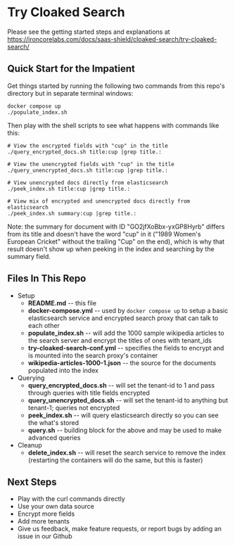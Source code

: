 # Try Cloaked Search

Please see the getting started steps and explanations at https://ironcorelabs.com/docs/saas-shield/cloaked-search/try-cloaked-search/

## Quick Start for the Impatient

Get things started by running the following two commands from this repo's directory but in separate terminal windows:

```
docker compose up
./populate_index.sh
```

Then play with the shell scripts to see what happens with commands like this:

```
# View the encrypted fields with "cup" in the title
./query_encrypted_docs.sh title:cup |grep title.:

# View the unencrypted fields with "cup" in the title
./query_unencrypted_docs.sh title:cup |grep title.:

# View unencrypted docs directly from elasticsearch
./peek_index.sh title:cup |grep title.:

# View mix of encrypted and unencrypted docs directly from elasticsearch
./peek_index.sh summary:cup |grep title.:
```

Note: the summary for document with ID "GO2jfXoBbx-yxGP8Hyrb" differs from its title and doesn't have the word "cup" in it ("1989 Women's European Cricket" without the trailing "Cup" on the end), which is why that result doesn't show up when peeking in the index and searching by the summary field.

## Files In This Repo

* Setup
    * **README.md** -- this file
    * **docker-compose.yml** -- used by `docker compose up` to setup a basic elasticsearch service and encrypted search proxy that can talk to each other
    * **populate_index.sh** -- will add the 1000 sample wikipedia articles to the search server and encrypt the titles of ones with tenant_ids
    * **try-cloaked-search-conf.yml** -- specifies the fields to encrypt and is mounted into the search proxy's container
    * **wikipedia-articles-1000-1.json** -- the source for the documents populated into the index
* Querying
    * **query_encrypted_docs.sh** -- will set the tenant-id to 1 and pass through queries with title fields encrypted
    * **query_unencrypted_docs.sh** -- will set the tenant-id to anything but tenant-1; queries not encrypted
    * **peek_index.sh** -- will query elasticsearch directly so you can see the what's stored
    * **query.sh** -- building block for the above and may be used to make advanced queries
* Cleanup
    * **delete_index.sh** -- will reset the search service to remove the index (restarting the containers will do the same, but this is faster)

## Next Steps

* Play with the curl commands directly
* Use your own data source
* Encrypt more fields
* Add more tenants
* Give us feedback, make feature requests, or report bugs by adding an issue in our Github
